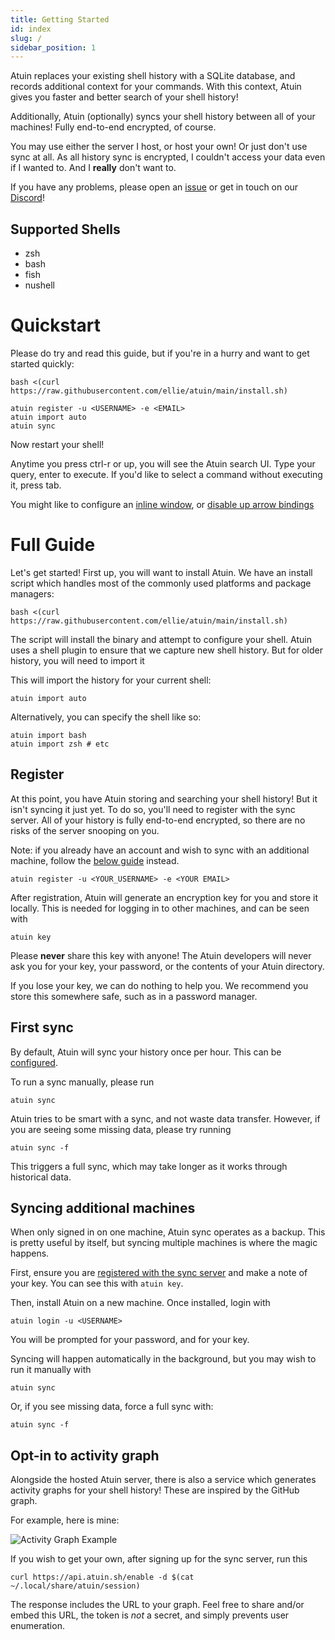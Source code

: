 ```yaml
---
title: Getting Started
id: index
slug: /
sidebar_position: 1
---
```


Atuin replaces your existing shell history with a SQLite database, and records
additional context for your commands. With this context, Atuin gives you faster
and better search of your shell history!

Additionally, Atuin (optionally) syncs your shell history between all of your
machines! Fully end-to-end encrypted, of course.

You may use either the server I host, or host your own! Or just don't use sync
at all. As all history sync is encrypted, I couldn't access your data even if I
wanted to. And I **really** don't want to.

If you have any problems, please open an [issue](https://github.com/ellie/atuin/issues) or get in touch on our [Discord](https://discord.gg/Fq8bJSKPHh)!

## Supported Shells

- zsh
- bash
- fish
- nushell
 
# Quickstart

Please do try and read this guide, but if you're in a hurry and want to get
started quickly:

```
bash <(curl https://raw.githubusercontent.com/ellie/atuin/main/install.sh)

atuin register -u <USERNAME> -e <EMAIL>
atuin import auto
atuin sync
```

Now restart your shell! 

Anytime you press ctrl-r or up, you will see the Atuin search UI. Type your
query, enter to execute. If you'd like to select a command without executing
it, press tab.

You might like to configure an [inline
window](https://atuin.sh/docs/config/#inline_height), or [disable up arrow
bindings](https://atuin.sh/docs/key-binding#disable-up-arrow)

# Full Guide

Let's get started! First up, you will want to install Atuin. We have an install
script which handles most of the commonly used platforms and package managers:

```
bash <(curl https://raw.githubusercontent.com/ellie/atuin/main/install.sh)
```

The script will install the binary and attempt to configure your shell. Atuin
uses a shell plugin to ensure that we capture new shell history. But for older
history, you will need to import it

This will import the history for your current shell:
```
atuin import auto
```

Alternatively, you can specify the shell like so:

```
atuin import bash
atuin import zsh # etc
```

## Register

At this point, you have Atuin storing and searching your shell history! But it
isn't syncing it just yet. To do so, you'll need to register with the sync
server. All of your history is fully end-to-end encrypted, so there are no
risks of the server snooping on you.

Note: if you already have an account and wish to sync with an additional
machine, follow the [below guide](#syncing-additional-machines) instead.

```
atuin register -u <YOUR_USERNAME> -e <YOUR EMAIL>
```

After registration, Atuin will generate an encryption key for you and store it
locally. This is needed for logging in to other machines, and can be seen with

```
atuin key
```

Please **never** share this key with anyone! The Atuin developers will never
ask you for your key, your password, or the contents of your Atuin directory.

If you lose your key, we can do nothing to help you. We recommend you store
this somewhere safe, such as in a password manager.

## First sync
By default, Atuin will sync your history once per hour. This can be
[configured](/docs/config#sync_frequency).

To run a sync manually, please run

```
atuin sync
```

Atuin tries to be smart with a sync, and not waste data transfer. However, if
you are seeing some missing data, please try running

```
atuin sync -f
```

This triggers a full sync, which may take longer as it works through historical data.

## Syncing additional machines

When only signed in on one machine, Atuin sync operates as a backup. This is
pretty useful by itself, but syncing multiple machines is where the magic
happens.

First, ensure you are [registered with the sync server](#register) and make a
note of your key. You can see this with `atuin key`.

Then, install Atuin on a new machine. Once installed, login with

```
atuin login -u <USERNAME>
```

You will be prompted for your password, and for your key.

Syncing will happen automatically in the background, but you may wish to run it manually with

```
atuin sync
```

Or, if you see missing data, force a full sync with: 

```
atuin sync -f
```
  
## Opt-in to activity graph
Alongside the hosted Atuin server, there is also a service which generates
activity graphs for your shell history! These are inspired by the GitHub graph.
  
For example, here is mine:
  
![Activity Graph Example](https://api.atuin.sh/img/ellie.png?token=0722830c382b42777bdb652da5b71efb61d8d387)

If you wish to get your own, after signing up for the sync server, run this
  
```
curl https://api.atuin.sh/enable -d $(cat ~/.local/share/atuin/session)
```
  
The response includes the URL to your graph. Feel free to share and/or embed
this URL, the token is _not_ a secret, and simply prevents user enumeration. 
  
  
